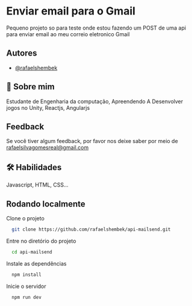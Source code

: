 
# Enviar email para o Gmail

Pequeno projeto so para teste onde estou fazendo um POST de uma api para enviar email ao meu correio eletronico Gmail
## Autores

- [@rafaelshembek](https://github.com/rafaelshembek)


## 🚀 Sobre mim
Estudante de Engenharia da computação, Apreendendo A Desenvolver jogos no Unity, Reactjs, Angularjs


## Feedback

Se você tiver algum feedback, por favor nos deixe saber por meio de rafaelsilvagomesreal@gmail.com

## 🛠 Habilidades
Javascript, HTML, CSS...


## Rodando localmente

Clone o projeto

```bash
  git clone https://github.com/rafaelshembek/api-mailsend.git
```

Entre no diretório do projeto

```bash
  cd api-mailsend
```

Instale as dependências

```bash
  npm install
```

Inicie o servidor

```bash
  npm run dev
```

